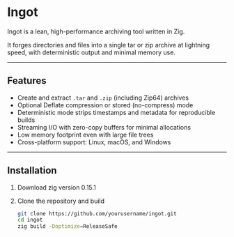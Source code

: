 # Ingot

Ingot is a lean, high-performance archiving tool written in Zig.

It forges directories and files into a single tar or zip archive at lightning speed, with deterministic output and minimal memory use.

---

## Features

- Create and extract `.tar` and `.zip` (including Zip64) archives
- Optional Deflate compression or stored (no-compress) mode
- Deterministic mode strips timestamps and metadata for reproducible builds
- Streaming I/O with zero-copy buffers for minimal allocations
- Low memory footprint even with large file trees
- Cross-platform support: Linux, macOS, and Windows

---

## Installation

1. Download zig version 0.15.1
2. Clone the repository and build

   ```bash
   git clone https://github.com/yourusername/ingot.git
   cd ingot
   zig build -Doptimize=ReleaseSafe
	 ```
